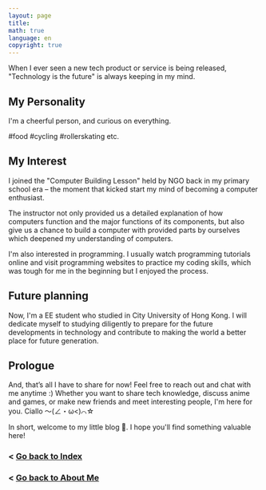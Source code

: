 ```yaml
---
layout: page
title: 
math: true
language: en
copyright: true
---
```

When I ever seen a new tech product or service is being released, "Technology is the future" is always keeping in my mind.

## My Personality
I'm a cheerful person, and curious on everything.

#food #cycling #rollerskating etc.

## My Interest
I joined the "Computer Building Lesson" held by NGO back in my primary school era – the moment that kicked start my mind of becoming a computer enthusiast.

The instructor not only provided us a detailed explanation of how computers function and the major functions of its components, but also give us a chance to build a computer with provided parts by ourselves which deepened my understanding of computers.

I'm also interested in programming. I usually watch programming tutorials online and visit programming websites to practice my coding skills, which was tough for me in the beginning but I enjoyed the process.

## Future planning
Now, I'm a EE student who studied in City University of Hong Kong. I will dedicate myself to studying diligently to prepare for the future developments in technology and contribute to making the world a better place for future generation.

## Prologue
And, that’s all I have to share for now! Feel free to reach out and chat with me anytime :) Whether you want to share tech knowledge, discuss anime and games, or make new friends and meet interesting people, I'm here for you. Ciallo ～(∠・ω<)⌒☆

In short, welcome to my little blog 👋. I hope you'll find something valuable here!

### < [Go back to Index](https://lolicon.wtf/about/self_intro)
### < [Go back to About Me](https://lolicon.wtf/about)
